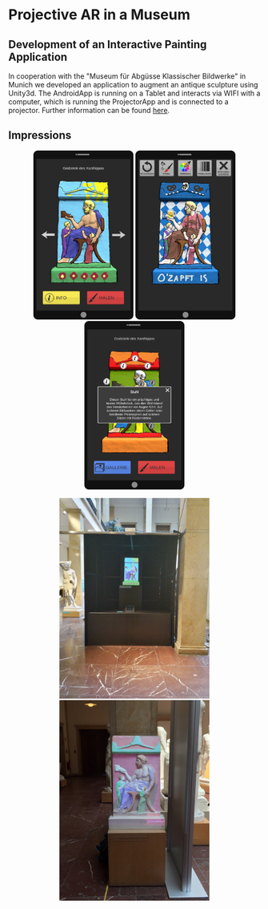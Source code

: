 # Projective AR in a Museum
## Development of an Interactive Painting Application
In cooperation with the "Museum für Abgüsse Klassischer Bildwerke" in Munich we developed an application to augment an antique sculpture using Unity3d. The AndroidApp is running on a Tablet and interacts via WIFI with a computer, which is running the ProjectorApp and is connected to a projector. Further information can be found [here](https://wiki.tum.de/display/infar/MP%3A+Using+Projective+Augmented+Reality+in+an+Interactive+Museum+Application).

## Impressions
<p align="center">
  <img src="img/gallery.png" width="200" title="GAM">
  <img src="img/draw.png" width="200" title="Bootstrapped GAM">
  <img src="img/info.png" width="200" title="Bootstrapped GAM">
</p>
<p align="center">
  <img src="img/project_setup.jpg" width="300" title="GAM">
  <img src="img/stele.jpg" width="300" title="Bootstrapped GAM">
</p>
